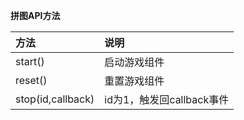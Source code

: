 **拼图API方法**

|方法 | 说明 |
|:---- | :----|
|start() | 启动游戏组件|
|reset() | 重置游戏组件|
|stop(id,callback) | id为1，触发回callback事件|
